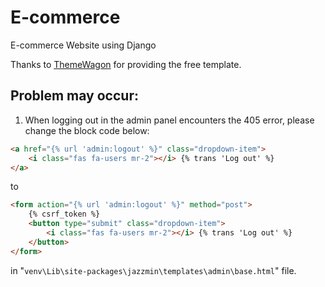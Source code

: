 # E-commerce
E-commerce Website using Django

Thanks to [ThemeWagon](https://themewagon.com/themes/free-bootstrap-ecommerce-template-electro/) for providing the free template.



## Problem may occur:
1. When logging out in the admin panel encounters the 405 error, please change the block code below:
```html
<a href="{% url 'admin:logout' %}" class="dropdown-item">
    <i class="fas fa-users mr-2"></i> {% trans 'Log out' %}
</a>
```
to
```html
<form action="{% url 'admin:logout' %}" method="post">
    {% csrf_token %}
    <button type="submit" class="dropdown-item">
        <i class="fas fa-users mr-2"></i> {% trans 'Log out' %}
    </button>
</form>
```
in "`venv\Lib\site-packages\jazzmin\templates\admin\base.html`" file.

